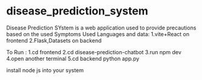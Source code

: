 # disease_prediction_system
Disease Prediction SYstem is a web application used to provide precautions based on the used Symptoms
Used Languages and data:
1.vite+React on frontend
2.Flask,Datasets on backend

To Run :
1.cd frontend
2.cd disease-prediction-chatbot
3.run npm dev
4.open another terminal
5.cd backend
python app.py



install node js into your system
